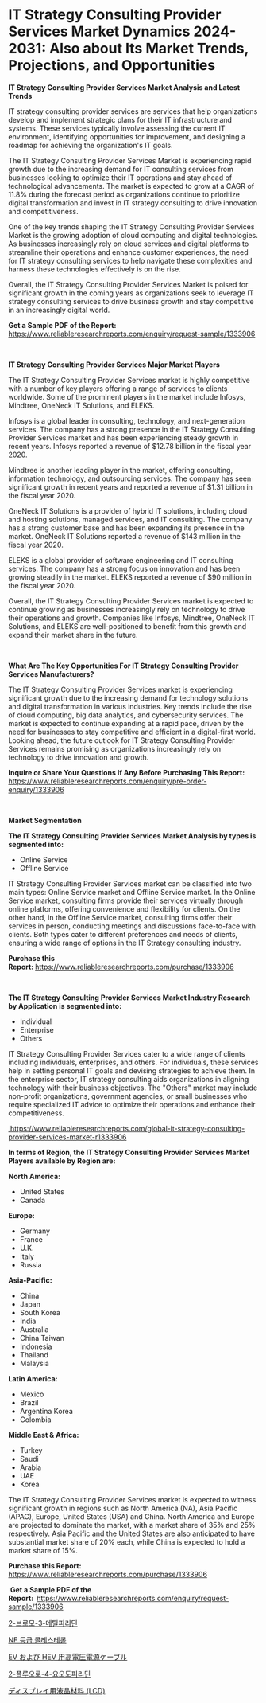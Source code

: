 <p><h1>IT Strategy Consulting Provider Services Market Dynamics 2024-2031: Also about Its Market Trends, Projections, and Opportunities</h1></p><p><strong>IT Strategy Consulting Provider Services Market Analysis and Latest Trends</strong></p>
<p><p>IT strategy consulting provider services are services that help organizations develop and implement strategic plans for their IT infrastructure and systems. These services typically involve assessing the current IT environment, identifying opportunities for improvement, and designing a roadmap for achieving the organization's IT goals.</p><p>The IT Strategy Consulting Provider Services Market is experiencing rapid growth due to the increasing demand for IT consulting services from businesses looking to optimize their IT operations and stay ahead of technological advancements. The market is expected to grow at a CAGR of 11.8% during the forecast period as organizations continue to prioritize digital transformation and invest in IT strategy consulting to drive innovation and competitiveness.</p><p>One of the key trends shaping the IT Strategy Consulting Provider Services Market is the growing adoption of cloud computing and digital technologies. As businesses increasingly rely on cloud services and digital platforms to streamline their operations and enhance customer experiences, the need for IT strategy consulting services to help navigate these complexities and harness these technologies effectively is on the rise.</p><p>Overall, the IT Strategy Consulting Provider Services Market is poised for significant growth in the coming years as organizations seek to leverage IT strategy consulting services to drive business growth and stay competitive in an increasingly digital world.</p></p>
<p><strong>Get a Sample PDF of the Report:&nbsp;</strong> <a href="https://www.reliableresearchreports.com/enquiry/request-sample/1333906">https://www.reliableresearchreports.com/enquiry/request-sample/1333906</a></p>
<p>&nbsp;</p>
<p><strong>IT Strategy Consulting Provider Services Major Market Players</strong></p>
<p><p>The IT Strategy Consulting Provider Services market is highly competitive with a number of key players offering a range of services to clients worldwide. Some of the prominent players in the market include Infosys, Mindtree, OneNeck IT Solutions, and ELEKS. </p><p>Infosys is a global leader in consulting, technology, and next-generation services. The company has a strong presence in the IT Strategy Consulting Provider Services market and has been experiencing steady growth in recent years. Infosys reported a revenue of $12.78 billion in the fiscal year 2020.</p><p>Mindtree is another leading player in the market, offering consulting, information technology, and outsourcing services. The company has seen significant growth in recent years and reported a revenue of $1.31 billion in the fiscal year 2020.</p><p>OneNeck IT Solutions is a provider of hybrid IT solutions, including cloud and hosting solutions, managed services, and IT consulting. The company has a strong customer base and has been expanding its presence in the market. OneNeck IT Solutions reported a revenue of $143 million in the fiscal year 2020.</p><p>ELEKS is a global provider of software engineering and IT consulting services. The company has a strong focus on innovation and has been growing steadily in the market. ELEKS reported a revenue of $90 million in the fiscal year 2020.</p><p>Overall, the IT Strategy Consulting Provider Services market is expected to continue growing as businesses increasingly rely on technology to drive their operations and growth. Companies like Infosys, Mindtree, OneNeck IT Solutions, and ELEKS are well-positioned to benefit from this growth and expand their market share in the future.</p></p>
<p>&nbsp;</p>
<p><strong>What Are The Key Opportunities For IT Strategy Consulting Provider Services Manufacturers?</strong></p>
<p><p>The IT Strategy Consulting Provider Services market is experiencing significant growth due to the increasing demand for technology solutions and digital transformation in various industries. Key trends include the rise of cloud computing, big data analytics, and cybersecurity services. The market is expected to continue expanding at a rapid pace, driven by the need for businesses to stay competitive and efficient in a digital-first world. Looking ahead, the future outlook for IT Strategy Consulting Provider Services remains promising as organizations increasingly rely on technology to drive innovation and growth.</p></p>
<p><strong>Inquire or Share Your Questions If Any Before Purchasing This Report:</strong> <a href="https://www.reliableresearchreports.com/enquiry/pre-order-enquiry/1333906">https://www.reliableresearchreports.com/enquiry/pre-order-enquiry/1333906</a></p>
<p>&nbsp;</p>
<p><strong>Market Segmentation</strong></p>
<p><strong>The IT Strategy Consulting Provider Services Market Analysis by types is segmented into:</strong></p>
<p><ul><li>Online Service</li><li>Offline Service</li></ul></p>
<p><p>IT Strategy Consulting Provider Services market can be classified into two main types: Online Service market and Offline Service market. In the Online Service market, consulting firms provide their services virtually through online platforms, offering convenience and flexibility for clients. On the other hand, in the Offline Service market, consulting firms offer their services in person, conducting meetings and discussions face-to-face with clients. Both types cater to different preferences and needs of clients, ensuring a wide range of options in the IT Strategy consulting industry.</p></p>
<p><strong>Purchase this Report:&nbsp;</strong><a href="https://www.reliableresearchreports.com/purchase/1333906">https://www.reliableresearchreports.com/purchase/1333906</a></p>
<p>&nbsp;</p>
<p><strong>The IT Strategy Consulting Provider Services Market Industry Research by Application is segmented into:</strong></p>
<p><ul><li>Individual</li><li>Enterprise</li><li>Others</li></ul></p>
<p><p>IT Strategy Consulting Provider Services cater to a wide range of clients including individuals, enterprises, and others. For individuals, these services help in setting personal IT goals and devising strategies to achieve them. In the enterprise sector, IT strategy consulting aids organizations in aligning technology with their business objectives. The "Others" market may include non-profit organizations, government agencies, or small businesses who require specialized IT advice to optimize their operations and enhance their competitiveness.</p></p>
<p><a href="https://www.reliableresearchreports.com/global-it-strategy-consulting-provider-services-market-r1333906">&nbsp;https://www.reliableresearchreports.com/global-it-strategy-consulting-provider-services-market-r1333906</a></p>
<p><strong>In terms of Region, the IT Strategy Consulting Provider Services Market Players available by Region are:</strong></p>
<p>
    <p> <strong> North America: </strong>
        <ul>
            <li>United States</li>
            <li>Canada</li>
        </ul>
        </p> 
    <p> <strong> Europe: </strong>
        <ul>
            <li>Germany</li>
            <li>France</li>
            <li>U.K.</li>
            <li>Italy</li>
            <li>Russia</li>
        </ul>
        </p> 
    <p> <strong> Asia-Pacific: </strong>
        <ul>
            <li>China</li>
            <li>Japan</li>
            <li>South Korea</li>
            <li>India</li>
            <li>Australia</li>
            <li>China Taiwan</li>
            <li>Indonesia</li>
            <li>Thailand</li>
            <li>Malaysia</li>
        </ul>
        </p> 
    <p> <strong> Latin America: </strong>
        <ul>
            <li>Mexico</li>
            <li>Brazil</li>
            <li>Argentina Korea</li>
            <li>Colombia</li>
        </ul>
        </p> 
    <p> <strong> Middle East & Africa: </strong>
        <ul>
            <li>Turkey</li>
            <li>Saudi</li>
            <li>Arabia</li>
            <li>UAE</li>
            <li>Korea</li>
        </ul>
    </p>
    </p>
<p><p>The IT Strategy Consulting Provider Services market is expected to witness significant growth in regions such as North America (NA), Asia Pacific (APAC), Europe, United States (USA) and China. North America and Europe are projected to dominate the market, with a market share of 35% and 25% respectively. Asia Pacific and the United States are also anticipated to have substantial market share of 20% each, while China is expected to hold a market share of 15%.</p></p>
<p><strong>Purchase this Report: </strong><a href="https://www.reliableresearchreports.com/purchase/1333906">https://www.reliableresearchreports.com/purchase/1333906</a></p>
<p>&nbsp;<strong>Get a Sample PDF of the Report:&nbsp;&nbsp;</strong><a href="https://www.reliableresearchreports.com/enquiry/request-sample/1333906">https://www.reliableresearchreports.com/enquiry/request-sample/1333906</a></p>
<p><strong></strong></p>
<p><p><a href="https://github.com/akzkkws047661437/Market-Research-Report-List-2/blob/main/354570392943.md">2-브로모-3-메틸피리딘</a></p><p><a href="https://medium.com/@clairhane1954/nf-%EB%93%B1%EA%B8%89-%EC%BD%9C%EB%A0%88%EC%8A%A4%ED%85%8C%EB%A1%A4-%EC%8B%9C%EC%9E%A5-%EA%B7%9C%EB%AA%A8-cagr-%ED%8A%B8%EB%A0%8C%EB%93%9C-2024-2030-54f77ac09775">NF 등급 콜레스테롤</a></p><p><a href="https://medium.com/@maureenbiologist34/ev%E3%81%8A%E3%82%88%E3%81%B3hev%E5%90%91%E3%81%91%E3%81%AE%E9%AB%98%E9%9B%BB%E5%9C%A7%E3%83%91%E3%83%AF%E3%83%BC%E3%82%B1%E3%83%BC%E3%83%96%E3%83%AB%E3%81%AE%E5%B8%82%E5%A0%B4%E8%A6%8F%E6%A8%A1-%E5%B8%82%E5%A0%B4%E5%B1%95%E6%9C%9B%E3%81%8A%E3%82%88%E3%81%B3%E5%B8%82%E5%A0%B4%E4%BA%88%E6%B8%AC-2024%E5%B9%B4%E3%81%8B%E3%82%892031%E5%B9%B4-561a6ae00090">EV および HEV 用高電圧電源ケーブル</a></p><p><a href="https://github.com/vsckjg50460/Market-Research-Report-List-2/blob/main/933518892944.md">2-플루오로-4-요오도피리딘</a></p><p><a href="https://medium.com/@jasohung45456/%E3%83%87%E3%82%A3%E3%82%B9%E3%83%97%E3%83%AC%E3%82%A4-lcd-%E5%90%91%E3%81%91%E6%B6%B2%E6%99%B6%E6%9D%90%E6%96%99%E3%81%AE%E5%B8%82%E5%A0%B4%E5%B1%95%E6%9C%9B-%E6%A5%AD%E7%95%8C%E6%A6%82%E8%A6%81%E3%81%A8%E4%BA%88%E6%B8%AC-2024%E5%B9%B4%E3%81%8B%E3%82%892031%E5%B9%B4-077869fbe314">ディスプレイ用液晶材料 (LCD)</a></p></p>